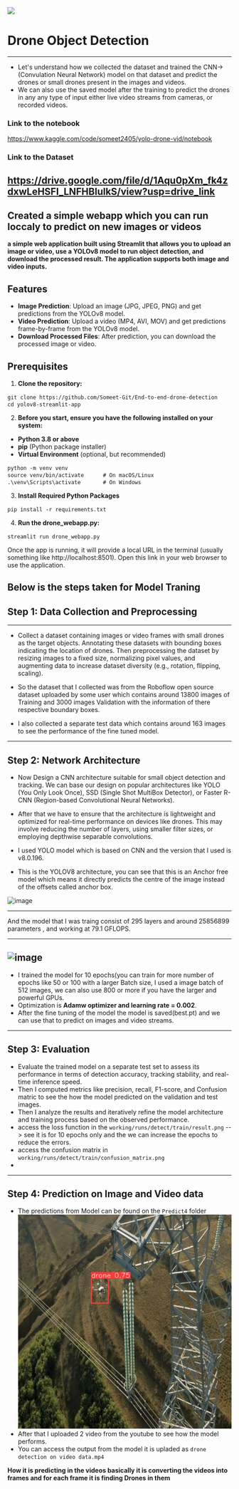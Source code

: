 ![](https://github.com/Someet-Git/yolo_drone_detection/blob/Main/drone.gif)
# Drone Object Detection 
------------------------------------
  - Let's understand how we collected the dataset and trained the CNN->(Convulation Neural Network) model on that dataset and predict the drones or small drones present in the images and videos.
  - We can also use the saved model after the training to predict the drones in any any type of input either live video streams from cameras, or recorded videos.

### Link to the notebook
https://www.kaggle.com/code/someet2405/yolo-drone-vid/notebook
### Link to the Dataset
https://drive.google.com/file/d/1Aqu0pXm_fk4zdxwLeHSFI_LNFHBlulkS/view?usp=drive_link
-----------------------------------------------
## Created a simple webapp which you can run loccaly to predict on new images or videos
**a simple web application built using Streamlit that allows you to upload an image or video, use a YOLOv8 model to run object detection, and download the processed result. The application supports both image and video inputs.**
## Features

- **Image Prediction**: Upload an image (JPG, JPEG, PNG) and get predictions from the YOLOv8 model.
- **Video Prediction**: Upload a video (MP4, AVI, MOV) and get predictions frame-by-frame from the YOLOv8 model.
- **Download Processed Files**: After prediction, you can download the processed image or video.

## Prerequisites
1. **Clone the repository:**

```
git clone https://github.com/Someet-Git/End-to-end-drone-detection
cd yolov8-streamlit-app
```
2. **Before you start, ensure you have the following installed on your system:**

- **Python 3.8 or above**
- **pip** (Python package installer)
- **Virtual Environment** (optional, but recommended)
```
python -m venv venv
source venv/bin/activate      # On macOS/Linux
.\venv\Scripts\activate       # On Windows
```
3. **Install Required Python Packages**
```
pip install -r requirements.txt
```
4. **Run the drone_webapp.py:**
```
streamlit run drone_webapp.py
```
Once the app is running, it will provide a local URL in the terminal (usually something like http://localhost:8501).
Open this link in your web browser to use the application.

Below is the steps taken for Model Traning
---------------------------------------------
## Step 1: Data Collection and Preprocessing
---------------------------------------------
- Collect a dataset containing images or video frames with small drones as the target objects. Annotating these datasets with bounding boxes indicating the location of drones.
Then preprocessing the dataset by resizing images to a fixed size, normalizing pixel values, and augmenting data to increase dataset diversity (e.g., rotation, flipping, scaling).

- So the dataset that I collected was from the Roboflow open source dataset uploaded by some user which contains around 13800 images of Training and 3000 images Validation with the information of there respective boundary boxes. 
- I also collected a separate test data which contains around 163 images to see the performance of the fine tuned model.

-----------------------------------------
## Step 2: Network Architecture
- Now Design a CNN architecture suitable for small object detection and tracking. We can base our design on popular architectures like YOLO (You Only Look Once), SSD (Single Shot MultiBox Detector), or Faster R-CNN (Region-based Convolutional Neural Networks).
- After that we have to ensure that the architecture is lightweight and optimized for real-time performance on devices like drones. This may involve reducing the number of layers, using smaller filter sizes, or employing depthwise separable convolutions.

- I used YOLO model which is based on CNN and the version that I used is v8.0.196. 

- This is the YOLOV8 architecture, you can see that this is an Anchor free model which means it directly predicts the centre of the image instead of the offsets called anchor box.

![image](https://github.com/Someet-Git/yolo_drone_detection/assets/32305867/5509539b-a133-40ce-b95e-c78c9d0122e9)

-----------------------------------------------------

And the model that I was traing consist of 295 layers and around 25856899 parameters , and working at 79.1 GFLOPS.

-----------------------------------------
![image](https://github.com/Someet-Git/yolo_drone_detection/assets/32305867/fdb6e27e-6738-43c6-aba7-8c2172d3bfc6)
---------------------------------------------------
- I trained the model for 10 epochs(you can train for more number of epochs like 50 or 100 with a larger Batch size, I used a image batch of 512 images, we can also use 800 or more if you have the larger and powerful GPUs.
- Optimization is **Adamw optimizer and learning rate = 0.002**. 
- After the fine tuning of the model the model is saved(best.pt) and we can use that to predict on images and video streams.

------------------------------------------

## Step 3: Evaluation
- Evaluate the trained model on a separate test set to assess its performance in terms of detection accuracy, tracking stability, and real-time inference speed.
- Then I computed metrics like precision, recall, F1-score, and Confusion matric to see the how the model predicted on the validation and test images. 
- Then I analyze the results and iteratively refine the model architecture and training process based on the observed performance.
- access the loss function in the `working/runs/detect/train/result.png` --> see it is for 10 epochs only and the we can increase the epochs to reduce the errors.
- access the confusion matrix in `working/runs/detect/train/confusion_matrix.png`
- 
------------------------------------------
## Step 4: Prediction on Image and Video data
- The predictions from Model can be found on the `Predict4` folder
![image](https://github.com/Someet-Git/yolo_drone_detection/blob/Main/predict4/00475_jpg.rf.b6113f88c935a14e766529ee47ba1ecb.jpg?raw=true)
- After that I uploaded 2 video from the youtube to see how the model performs.
- You can access the output from the model it is upladed as `drone detection on video data.mp4`
  
**How it is predicting in the videos basically it is converting the videos into frames and for each frame it is finding Drones in them**
